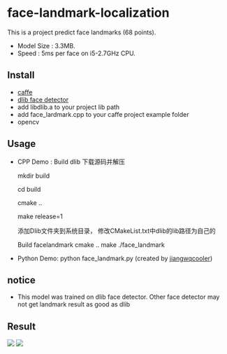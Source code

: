 # face-landmark-localization
This is a project predict face landmarks (68 points).
- Model Size : 3.3MB.
- Speed : 5ms per face on i5-2.7GHz CPU.

## Install
- [caffe](https://github.com/BVLC/caffe)
- [dlib face detector](http://dlib.net/)
- add libdlib.a to your project lib path
- add face_lardmark.cpp to your caffe project example folder
- opencv<p>

## Usage

- CPP Demo : 
  Build dlib 下载源码并解压
  
  mkdir build
  
  cd build
  
  cmake ..
  
  make release=1
  
  添加Dlib文件夹到系统目录，
  修改CMakeList.txt中dlib的lib路径为自己的
  
  Build facelandmark
  cmake ..
  make 
  ./face_landmark
  
- Python Demo: python face_landmark.py (created by [jiangwqcooler](https://github.com/jiangwqcooler))

## notice
- This model was trained on dlib face detector. Other face detector may not get landmark result as good as dlib

## Result
![](result/7_result.jpg)
![](result/8_result.jpg)
